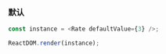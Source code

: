 ### 默认

<!--start-code-->

```js
const instance = <Rate defaultValue={3} />;

ReactDOM.render(instance);
```

<!--end-code-->
